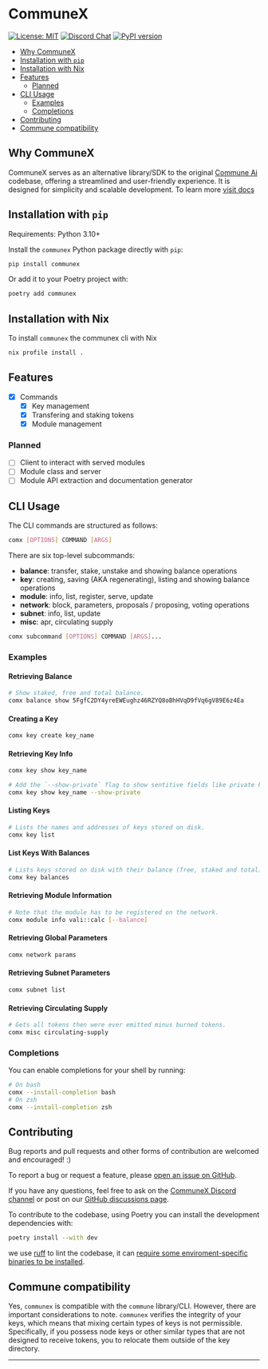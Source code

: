 # CommuneX

[![License: MIT](https://img.shields.io/badge/License-MIT-yellow.svg)](https://opensource.org/licenses/MIT)
[![Discord Chat](https://img.shields.io/badge/discord-join%20chat-blue.svg)](https://go.agicommies.org/commune-discord)
[![PyPI version](https://badge.fury.io/py/communex.svg)](https://pypi.org/project/communex/)

- [Why CommuneX](#why-communex)
- [Installation with `pip`](#installation-with-pip)
- [Installation with Nix](#installation-with-nix)
- [Features](#features)
  - [Planned](#planned)
- [CLI Usage](#cli-usage)
  - [Examples](#examples)
  - [Completions](#completions)
- [Contributing](#contributing)
- [Commune compatibility](#commune-compatibility)

## Why CommuneX

CommuneX serves as an alternative library/SDK to the original [Commune
Ai](https://github.com/commune-ai/commune) codebase, offering a streamlined and
user-friendly experience. It is designed for simplicity and scalable
development. To learn more [visit docs](https://docs.communex.ai/communex)

## Installation with `pip`

Requirements: Python 3.10+

Install the `communex` Python package directly with `pip`:

```sh
pip install communex
```

Or add it to your Poetry project with:

```sh
poetry add communex
```

## Installation with Nix

To install `communex` the communex cli with Nix
```sh
nix profile install .
```

## Features

- [x] Commands
  - [x] Key management
  - [x] Transfering and staking tokens
  - [x] Module management

### Planned

- [ ] Client to interact with served modules
- [ ] Module class and server
- [ ] Module API extraction and documentation generator

## CLI Usage

The CLI commands are structured as follows:

```sh
comx [OPTIONS] COMMAND [ARGS]
```

There are six top-level subcommands:

- **balance**: transfer, stake, unstake and showing balance operations
- **key**: creating, saving (AKA regenerating), listing and showing balance
  operations
- **module**: info, list, register, serve, update
- **network**: block, parameters, proposals / proposing, voting operations
- **subnet**: info, list, update
- **misc**: apr, circulating supply

```sh
comx subcommand [OPTIONS] COMMAND [ARGS]...
```

### Examples

#### Retrieving Balance

```sh
# Show staked, free and total balance.
comx balance show 5FgfC2DY4yreEWEughz46RZYQ8oBhHVqD9fVq6gV89E6z4Ea 
```

#### Creating a Key

```sh
comx key create key_name
```

#### Retrieving Key Info

```sh
comx key show key_name

# Add the `--show-private` flag to show sentitive fields like private key.
comx key show key_name --show-private
```

#### Listing Keys

```sh
# Lists the names and addresses of keys stored on disk.
comx key list 
```

#### List Keys With Balances

```sh
# Lists keys stored on disk with their balance (free, staked and total).
comx key balances
```

#### Retrieving Module Information

```sh
# Note that the module has to be registered on the network.
comx module info vali::calc [--balance] 
```

#### Retrieving Global Parameters

```sh
comx network params
```

#### Retrieving Subnet Parameters

```sh
comx subnet list
```

#### Retrieving Circulating Supply

```sh
# Gets all tokens then were ever emitted minus burned tokens.
comx misc circulating-supply 
```

### Completions

You can enable completions for your shell by running:

```sh
# On bash
comx --install-completion bash
# On zsh
comx --install-completion zsh
```

## Contributing

Bug reports and pull requests and other forms of contribution are welcomed and
encouraged!  :)

To report a bug or request a feature, please [open an issue on GitHub].

If you have any questions, feel free to ask on the [CommuneX Discord channel] or
post on our [GitHub discussions page].

To contribute to the codebase, using Poetry you can install the development dependencies with:

```sh
poetry install --with dev
```

we use [ruff] to lint the codebase, it can [require some enviroment-specific binaries to be installed]. 

## Commune compatibility

Yes, `communex` is compatible with the `commune` library/CLI. However, there are
important considerations to note. `communex` verifies the integrity of your
keys, which means that mixing certain types of keys is not permissible.
Specifically, if you possess node keys or other similar types that are not
designed to receive tokens, you to relocate them outside of the key
directory.

---

[open an issue on GitHub]: https://github.com/agicommies/communex/issues/new/choose
[CommuneX Discord channel]: https://go.agicommies.org/communex-channel
[GitHub discussions page]: https://github.com/agicommies/communex/discussions
[ruff]: https://github.com/astral-sh/ruff
[require some enviroment-specific binaries to be installed]: https://docs.astral.sh/ruff/installation/